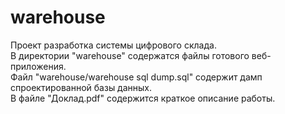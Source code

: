 # warehouse
Проект разработка системы цифрового склада.    
В директории "warehouse" содержатся файлы готового веб-приложения.     
Файл "warehouse/warehouse sql dump.sql" содержит дамп спроектированной базы данных.     
В файле "Доклад.pdf" содержится краткое описание работы.    
